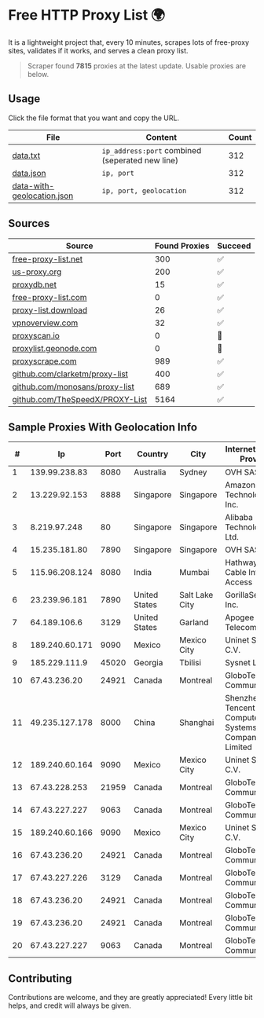 
# Free HTTP Proxy List 🌍

It is a lightweight project that, every 10 minutes, scrapes lots of free-proxy sites, validates if it works, and serves a clean proxy list.


> Scraper found **7815** proxies at the latest update. Usable proxies are below.

## Usage

Click the file format that you want and copy the URL.


|File|Content|Count|
|----|-------|-----|
|[data.txt](https://raw.githubusercontent.com/themiralay/Proxy-List-World/master/data.txt)|`ip_address:port` combined (seperated new line)|312|
|[data.json](https://raw.githubusercontent.com/themiralay/Proxy-List-World/master/data.json)|`ip, port`|312|
|[data-with-geolocation.json](https://raw.githubusercontent.com/themiralay/Proxy-List-World/master/data-with-geolocation.json)|`ip, port, geolocation`|312|

## Sources

|Source|Found Proxies|Succeed|
|------|-------------|-------|
|[free-proxy-list.net](https://free-proxy-list.net)|300|✅|
|[us-proxy.org](https://www.us-proxy.org)|200|✅|
|[proxydb.net](http://proxydb.net)|15|✅|
|[free-proxy-list.com](https://free-proxy-list.com/?page=&port=&type%5B%5D=http&type%5B%5D=https&up_time=0&search=Search)|0|✅|
|[proxy-list.download](https://www.proxy-list.download/HTTP)|26|✅|
|[vpnoverview.com](https://vpnoverview.com/privacy/anonymous-browsing/free-proxy-servers)|32|✅|
|[proxyscan.io](https://www.proxyscan.io)|0|🚫|
|[proxylist.geonode.com](https://proxylist.geonode.com/api/proxy-list?limit=300&page=1&sort_by=lastChecked&sort_type=desc&protocols=http,https)|0|🚫|
|[proxyscrape.com](https://api.proxyscrape.com/v2/?request=displayproxies&protocol=http&timeout=10000&country=all&ssl=all&anonymity=all)|989|✅|
|[github.com/clarketm/proxy-list](https://raw.githubusercontent.com/clarketm/proxy-list/master/proxy-list-raw.txt)|400|✅|
|[github.com/monosans/proxy-list](https://raw.githubusercontent.com/monosans/proxy-list/main/proxies/http.txt)|689|✅|
|[github.com/TheSpeedX/PROXY-List](https://raw.githubusercontent.com/TheSpeedX/PROXY-List/master/http.txt)|5164|✅|


## Sample Proxies With Geolocation Info

|#|Ip|Port|Country|City|Internet Service Provider|
|-|--|----|-------|----|-------------------------|
|1|139.99.238.83|8080|Australia|Sydney|OVH SAS|
|2|13.229.92.153|8888|Singapore|Singapore|Amazon Technologies Inc.|
|3|8.219.97.248|80|Singapore|Singapore|Alibaba (US) Technology Co., Ltd.|
|4|15.235.181.80|7890|Singapore|Singapore|OVH SAS|
|5|115.96.208.124|8080|India|Mumbai|Hathway IP over Cable Internet Access|
|6|23.239.96.181|7890|United States|Salt Lake City|GorillaServers, Inc.|
|7|64.189.106.6|3129|United States|Garland|Apogee Telecom Inc.|
|8|189.240.60.171|9090|Mexico|Mexico City|Uninet S.A. de C.V.|
|9|185.229.111.9|45020|Georgia|Tbilisi|Sysnet LLC|
|10|67.43.236.20|24921|Canada|Montreal|GloboTech Communications|
|11|49.235.127.178|8000|China|Shanghai|Shenzhen Tencent Computer Systems Company Limited|
|12|189.240.60.164|9090|Mexico|Mexico City|Uninet S.A. de C.V.|
|13|67.43.228.253|21959|Canada|Montreal|GloboTech Communications|
|14|67.43.227.227|9063|Canada|Montreal|GloboTech Communications|
|15|189.240.60.166|9090|Mexico|Mexico City|Uninet S.A. de C.V.|
|16|67.43.236.20|24921|Canada|Montreal|GloboTech Communications|
|17|67.43.227.226|3129|Canada|Montreal|GloboTech Communications|
|18|67.43.236.20|24921|Canada|Montreal|GloboTech Communications|
|19|67.43.236.20|24921|Canada|Montreal|GloboTech Communications|
|20|67.43.227.227|9063|Canada|Montreal|GloboTech Communications|



## Contributing

Contributions are welcome, and they are greatly appreciated! Every
little bit helps, and credit will always be given.

